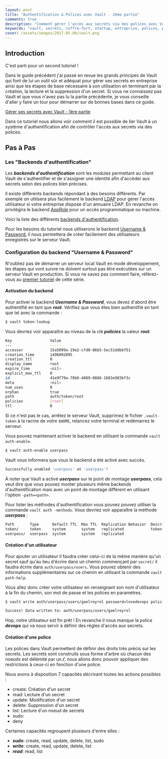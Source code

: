 ```yaml
---
layout: post
title: "Authentification & Polices avec Vault - 2ème partie"
comments: true
description: "Comment gérer l'accès aux secrets via des polices avec Vault"
keywords: "vault, secrets, coffre-fort, startup, entreprise, polices, part 2"
cover: /assets/images/2017-05-08/vault.png
---
```


## Introduction

C'est parti pour un second tutoriel !

Dans le guide précédent j'ai
passé en revue les grands principes de Vault qui font de lui un outil sûr et adéquat
pour gérer ses secrets en entreprise ainsi que les étapes de base nécessaire à son
utilisation en terminant par la création, la lecture et la suppression d'un secret.
Si vous ne connaissez pas Vault et que vous n'avez pas lu la partie précédente, je vous
conseille d'aller y faire un tour pour démarrer sur de bonnes bases dans ce guide.

[Gérer ses secrets avec Vault - 1ère partie](https://gaelreyrol.com/2017/05/08/gerer_ses_secrets_vault)

Dans ce tutoriel nous allons voir comment il est possible de lier Vault à un système
d'authentification afin de contrôler l'accès aux secrets via des polices.

## Pas à Pas

### Les "Backends d'authentification"

Les ***backends d'authentification*** sont les modules permettant au client Vault de s'authentifier
et de s'assigner une identité afin d'accèder aux secrets selon des polices bien précises.

Il existe différents backends répondant à des besoins différents. Par exemple on utilisera plus facilement le backend [LDAP](https://www.vaultproject.io/docs/auth/ldap.html) pour gérer l'accès utilisateur si votre entreprise dispose d'un annuaire LDAP. En revanche on privilégira le backend
[AppRole](https://www.vaultproject.io/docs/auth/approle.html) pour un accès programmatique ou machine.

Voici la liste des différents [backends d'authentification](https://www.vaultproject.io/docs/auth/index.html).

Pour les besoins du tutoriel nous utiliserons le backend [Username & Password](https://www.vaultproject.io/docs/auth/userpass.html), il nous permettera de créer facilement des utilisateurs enregistrés sur le serveur Vault.

### Configuration du backend "Username & Password"

N'oubliez pas de démarrer un serveur local Vault en mode développement, les étapes qui vont suivre ne doivent surtout pas être exécutées sur un serveur Vault en production. Si vous ne savez pas comment faire, référez-vous au [premier tutoriel](https://gaelreyrol.com/2017/05/08/gerer_ses_secrets_vault) de cette série.

#### Activation du backend

Pour activer le backend ***Username & Password***, vous devez d'abord être authentifié en tant que ***root***. Vérifiez que vous êtes bien authentifié en tant que tel avec la commande :

```bash
$ vault token-lookup
```

Vous devriez voir apparaître au niveau de la clé ***policies*** la valeur ***root***.

```bash
Key             	Value
---             	-----
accessor        	15a5099a-19e2-cfd0-86b5-5ec51ddbbf51
creation_time   	1496092095
creation_ttl    	0
display_name    	root
expire_time     	<nil>
explicit_max_ttl	0
id              	41e9f79a-78b6-4889-0886-1683e983bf3c
meta            	<nil>
num_uses        	0
orphan          	true
path            	auth/token/root
policies        	[root]
ttl             	0
```

Si ce n'est pas le cas, arrêtez le serveur Vault, supprimez le fichier ```.vault-token``` à la racine de votre ```$HOME```, relancez votre terminal et redémarrez le serveur.

Vous pouvez maintenant activer le backend en utilisant la commande ```vault auth-enable```.
```bash
$ vault auth-enable userpass
```

Vault vous informera que vous le backend a été activé avec succès.
```bash
Successfully enabled 'userpass' at 'userpass'!
```

À noter que Vault a activé ***userpass*** sur le point de montage ***userpass***, cela veut dire que vous pouvez monter plusieurs même backends d'authentification mais avec un point de montage différent en utilisant l'option ```-path=<path>```.

Pour lister les méthodes d'authentification vous pouvez pouvez utiliser la commande ```vault auth -methods```. Vous devriez voir apparaître la méthode ***userpass*** :

```bash
Path       Type      Default TTL  Max TTL  Replication Behavior  Description
token/     token     system       system   replicated            token based credentials
userpass/  userpass  system       system   replicated
```

#### Création d'un utilisateur

Pour ajouter un utilisateur il faudra créer celui-ci de la même manière qu'un secret sauf qu'au lieu d'écrire dans un chemin commençant par ```secret/``` il faudra écrire dans ```auth/userpass/users```. Vous pouvez obtenir des informations supplémentaires sur ce chemin en utilisant la commande ```vault path-help```.

Vous allez donc créer votre utilisateur en renseignant son nom d'utilisateur à la fin du chemin, son mot de passe et les polices en paramètres.
```bash
$ vault write auth/userpass/users/gaelreyrol password=lovedevops policies=devops
```
```bash
Success! Data written to: auth/userpass/users/gaelreyrol
```
Hop, notre utilisateur est fin prêt ! En revanche il nous manque la police ***devops*** qui va nous servir à définir des règles d'accès aux secrets.

#### Création d'une police

Les polices dans Vault permettent de définir des droits très précis sur les secrets. Les secrets sont construits sous forme d'arbre où chacun des noeuds est délémité par un ***/***, nous allons donc pouvoir appliquer des restrictions à ceux-ci en fonction d'une police.

Nous avons à disposition 7 capacités décrivant toutes les actions possibles :
- create: Création d'un secret
- read: Lecture d'un secret
- update: Modification d'un secret
- delete: Suppression d'un secret
- list: Lecture d'un noeud de secrets
- sudo:
- deny

Certaines capacités regroupent plusieurs d'entre elles :
- ***sudo***: create, read, update, delete, list, sudo
- ***write***: create, read, update, delete, list
- ***read***: read, list


